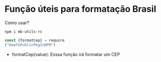 # Função úteis para formatação Brasil

Como usar?

```shell
npm i mb-utils-rc
```

```js
const {formatCep} = require
("HowToPublicPkgInNPM")
```

- formatCep(value): 
    Esssa função irá formatar um CEP
